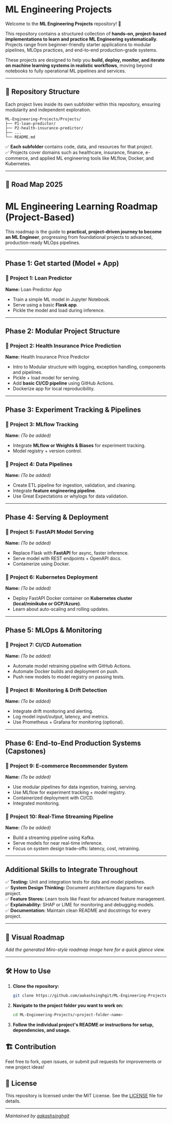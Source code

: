 # ML Engineering Projects

Welcome to the **ML Engineering Projects** repository! 🚀

This repository contains a structured collection of **hands-on, project-based implementations to learn and practice ML Engineering systematically**. Projects range from beginner-friendly starter applications to modular pipelines, MLOps practices, and end-to-end production-grade systems.

These projects are designed to help you **build, deploy, monitor, and iterate on machine learning systems in realistic workflows**, moving beyond notebooks to fully operational ML pipelines and services.

---

## 📁 Repository Structure

Each project lives inside its own subfolder within this repository, ensuring modularity and independent exploration.
```
ML-Engineering-Projects/Projects/
├── P1-loan-predictor/
├── P2-health-insurance-predictor/
├── ...
└── README.md
```
✅ **Each subfolder** contains code, data, and resources for that project.  
✅ Projects cover domains such as healthcare, insurance, finance, e-commerce, and applied ML engineering tools like MLflow, Docker, and Kubernetes.

---

## 🚀 Road Map 2025

# ML Engineering Learning Roadmap (Project-Based)

This roadmap is the guide to **practical, project-driven journey to become an ML Engineer**, progressing from foundational projects to advanced, production-ready MLOps pipelines.

---

## Phase 1: Get started (Model + App)

### 🚩 Project 1: Loan Predictor
**Name:** Loan Predictor App

* Train a simple ML model in Jupyter Notebook.
* Serve using a basic **Flask app**.
* Pickle the model and load during inference.

---

## Phase 2: Modular Project Structure

### 🚩 Project 2: Health Insurance Price Prediction
**Name:** Health Insurance Price Predictor

* Intro to Modular structure with logging, exception handling, components and pipelines.
* Pickle + load model for serving.
* Add **basic CI/CD pipeline** using GitHub Actions.
* Dockerize app for local reproducibility.

---

## Phase 3: Experiment Tracking & Pipelines

### 🚩 Project 3: MLflow Tracking
**Name:** _(To be added)_

* Integrate **MLflow or Weights & Biases** for experiment tracking.
* Model registry + version control.

### 🚩 Project 4: Data Pipelines
**Name:** _(To be added)_

* Create ETL pipeline for ingestion, validation, and cleaning.
* Integrate **feature engineering pipeline**.
* Use Great Expectations or whylogs for data validation.

---

## Phase 4: Serving & Deployment

### 🚩 Project 5: FastAPI Model Serving
**Name:** _(To be added)_

* Replace Flask with **FastAPI** for async, faster inference.
* Serve model with REST endpoints + OpenAPI docs.
* Containerize using Docker.

### 🚩 Project 6: Kubernetes Deployment
**Name:** _(To be added)_

* Deploy FastAPI Docker container on **Kubernetes cluster (local/minikube or GCP/Azure)**.
* Learn about auto-scaling and rolling updates.

---

## Phase 5: MLOps & Monitoring

### 🚩 Project 7: CI/CD Automation
**Name:** _(To be added)_

* Automate model retraining pipeline with GitHub Actions.
* Automate Docker builds and deployment on push.
* Push new models to model registry on passing tests.

### 🚩 Project 8: Monitoring & Drift Detection
**Name:** _(To be added)_

* Integrate drift monitoring and alerting.
* Log model input/output, latency, and metrics.
* Use Prometheus + Grafana for monitoring (optional).

---

## Phase 6: End-to-End Production Systems (Capstones)

### 🚩 Project 9: E-commerce Recommender System
**Name:** _(To be added)_

* Use modular pipelines for data ingestion, training, serving.
* Use MLflow for experiment tracking + model registry.
* Containerized deployment with CI/CD.
* Integrated monitoring.

### 🚩 Project 10: Real-Time Streaming Pipeline
**Name:** _(To be added)_

* Build a streaming pipeline using Kafka.
* Serve models for near real-time inference.
* Focus on system design trade-offs: latency, cost, retraining.

---

## Additional Skills to Integrate Throughout

✅ **Testing:** Unit and integration tests for data and model pipelines.  
✅ **System Design Thinking:** Document architecture diagrams for each project.                         
✅ **Feature Stores:** Learn tools like Feast for advanced feature management.  
✅ **Explainability:** SHAP or LIME for monitoring and debugging models.  
✅ **Documentation:** Maintain clean README and docstrings for every project.

---

## 📌 Visual Roadmap

*Add the generated Miro-style roadmap image here for a quick glance view.*

---
## 🛠️ How to Use

1. **Clone the repository:**
   ```bash
   git clone https://github.com/aakashsinghgit/ML-Engineering-Projects.git
   ```
2. **Navigate to the project folder you want to work on:**
   ```bash
   cd ML-Engineering-Projects/<project-folder-name>
   ```
3. **Follow the individual project's README or instructions for setup, dependencies, and usage.**

## 🏗️ Contribution

Feel free to fork, open issues, or submit pull requests for improvements or new project ideas!

## 📄 License

This repository is licensed under the MIT License. See the [LICENSE](LICENSE) file for details.

---
*Maintained by [aakashsinghgit](https://github.com/aakashsinghgit)*

